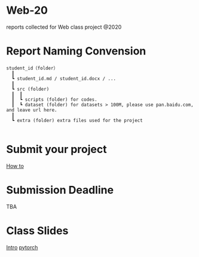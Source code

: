 # Web-20

reports collected for Web class project @2020

# Report Naming Convension
```
student_id（folder）  
  ┃
  ┗ student_id.md / student_id.docx / ...  
  ┃
  ┗ src (folder)
  ┃  ┃
  ┃  ┗ scripts (folder) for codes.
  ┃  ┗ dataset (folder) for datasets > 100M, please use pan.baidu.com, and leave url here.
  ┃
  ┗ extra (folder) extra files used for the project
  
```
 
# Submit your project
[How to](./Submission-Howto.md)

# Submission Deadline
TBA

# Class Slides
[Intro](https://github.com/info-ruc/Web-20/raw/master/Web@20.pdf)
[pytorch](https://github.com/info-ruc/Web-20/raw/master/pytorch.pdf)
